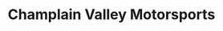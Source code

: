 ---
title: "Champlain Valley Motorsports"
url: /cornwall/champlain-valley-motorsports/
shop: shop
---